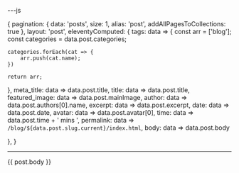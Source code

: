 ---js

{
pagination:
{ data: 'posts', size: 1, alias: 'post', addAllPagesToCollections: true },
layout: 'post',
eleventyComputed: {
tags: data => {
    const arr = ['blog'];
    const categories = data.post.categories;

    categories.forEach(cat => {
        arr.push(cat.name);
    })

    return arr;
},
meta_title: data => data.post.title,
title: data => data.post.title,
featured_image: data => data.post.mainImage,
author: data => data.post.authors[0].name,
excerpt: data => data.post.excerpt,
date: data => data.post.date, 
avatar: data => data.post.avatar[0],
time: data => data.post.time + ' mins ',
permalink: data => `/blog/${data.post.slug.current}/index.html`,
body: data => data.post.body

},
}

---

{{ post.body }}


